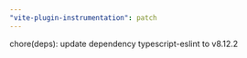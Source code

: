 ```yaml
---
"vite-plugin-instrumentation": patch
---
```


chore(deps): update dependency typescript-eslint to v8.12.2
